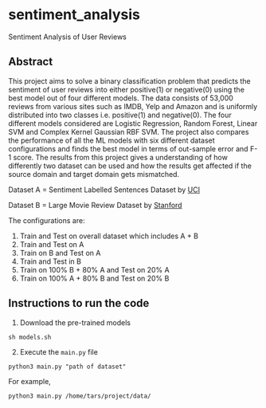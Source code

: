 # sentiment_analysis
Sentiment Analysis of User Reviews

## Abstract 

This project aims to solve a binary classification problem that predicts the sentiment of user reviews into either positive(1) or negative(0) using the best model out of four different models. The data consists of
53,000 reviews from various sites such as IMDB, Yelp and Amazon and is uniformly distributed into two classes i.e. positive(1) and negative(0). The four different models considered are Logistic Regression, Random Forest, Linear SVM and Complex Kernel Gaussian RBF SVM. The project also compares the performance of all the ML models with six different dataset configurations and finds the best model in terms of out-sample error and F-1 score. The results from this project gives a understanding of how differently two dataset can be used and how the results get affected if the source domain and target domain gets mismatched. 

Dataset A = Sentiment Labelled Sentences Dataset by [UCI](https://archive.ics.uci.edu/ml/datasets/Sentiment+Labelled+Sentences)

Dataset B = Large Movie Review Dataset by [Stanford](https://ai.stanford.edu/~amaas/data/sentiment/)

The configurations are: 
1. Train and Test on overall dataset which includes A + B
2. Train and Test on A
3. Train on B and Test on A
4. Train and Test in B
5. Train on 100% B + 80% A and Test on 20% A
6. Train on 100% A + 80% B and Test on 20% B 

## Instructions to run the code 

1. Download the pre-trained models 
``` 
sh models.sh 
```

2. Execute the `main.py` file 
```
python3 main.py "path of dataset" 
``` 
For example, 
```
python3 main.py /home/tars/project/data/
``` 

